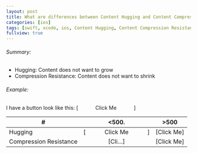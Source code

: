 ```yaml
---
layout: post
title: What are differences between Content Hugging and Content Compression Resistance Priority - Cocoa Autolayout?
categories: [ios]
tags: [swift, xcode, ios, Content Hugging, Content Compression Resistance Priority, Cocoa Autolayout]
fullview: true
---
```



###### Summary:

- Hugging: Content does not want to grow
- Compression Resistance: Content does not want to shrink

###### Example:

I have a button look like this:   [&nbsp;&nbsp;&nbsp;&nbsp;&nbsp;&nbsp;&nbsp;&nbsp;&nbsp;&nbsp;&nbsp;&nbsp;Click Me&nbsp;&nbsp;&nbsp;&nbsp;&nbsp;&nbsp;&nbsp;&nbsp;&nbsp;&nbsp;&nbsp;&nbsp;]


| #             |     <500.     | >500  |
| ------------- |:-------------:|:-----:|
| Hugging	      |[&nbsp;&nbsp;&nbsp;&nbsp;&nbsp;&nbsp;&nbsp;&nbsp;&nbsp;&nbsp;&nbsp;&nbsp;Click Me&nbsp;&nbsp;&nbsp;&nbsp;&nbsp;&nbsp;&nbsp;&nbsp;&nbsp;&nbsp;&nbsp;&nbsp;]	| [Click Me] |
|Compression Resistance	|[Cli…]|[Click Me]|



